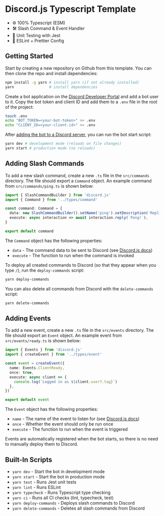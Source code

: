 # Discord.js Typescript Template

- ⚙️ 100% Typescript (ESM)
- 🛠️ Slash Command & Event Handler
- 🧪 Unit Testing with Jest
- 🧹 ESLint + Prettier Config

## Getting Started

Start by creating a new repository on Github from this template. You can then clone the repo and install dependencies:

```bash
npm install -g yarn # install yarn (if not already installed)
yarn                # install dependencies
```

Create a bot application on the [Discord Developer Portal](https://discord.com/developers/applications) and add a bot user to it. Copy the bot token and client ID and add them to a `.env` file in the root of the project:

```bash
touch .env
echo "BOT_TOKEN=<your-bot-token>" >> .env
echo "CLIENT_ID=<your-client-id>" >> .env
```

After [adding the bot to a Discord server](https://discordjs.guide/preparations/adding-your-bot-to-servers.html#creating-and-using-your-invite-link), you can run the bot start script:

```bash
yarn dev # development mode (reloads on file changes)
yarn start # production mode (no reloads)
```

## Adding Slash Commands

To add a new slash command, create a new `.ts` file in the `src/commands` directory. The file should export a `Command` object. An example command from `src/commands/ping.ts` is shown below:

```ts
import { SlashCommandBuilder } from 'discord.js'
import { Command } from '../types/command'

const command: Command = {
  data: new SlashCommandBuilder().setName('ping').setDescription('Replies with Pong!'),
  execute: async interaction => await interaction.reply(`Pong!`),
}

export default command
```

The `Command` object has the following properties:

- `data` - The command data to be sent to Discord (see [Discord.js docs](https://github.com/discordjs/builders/blob/main/docs/examples/Slash%20Command%20Builders.md))
- `execute` - The function to run when the command is invoked

To deploy all created commands to Discord (so that they appear when you type `/`), run the `deploy-commands` script:

```bash
yarn deploy-commands
```

You can also delete all commands from Discord with the `delete-commands` script:

```bash
yarn delete-commands
```

## Adding Events

To add a new event, create a new `.ts` file in the `src/events` directory. The file should export an `Event` object. An example event from `src/events/ready.ts` is shown below:

```ts
import { Events } from 'discord.js'
import { createEvent } from '../types/event'

const event = createEvent({
  name: Events.ClientReady,
  once: true,
  execute: async client => {
    console.log(`Logged in as ${client.user?.tag}`)
  },
})

export default event
```

The `Event` object has the following properties:

- `name` - The name of the event to listen for (see [Discord.js docs](https://discord.js.org/#/docs/main/stable/class/Client))
- `once` - Whether the event should only be run once
- `execute` - The function to run when the event is triggered

Events are automatically registered when the bot starts, so there is no need to manually deploy them to Discord.

## Built-In Scripts

- `yarn dev` - Start the bot in development mode
- `yarn start` - Start the bot in production mode
- `yarn test` - Runs Jest unit tests
- `yarn lint` - Runs ESLint
- `yarn typecheck` - Runs Typescript type checking
- `yarn ci` - Runs all CI checks (lint, typecheck, test)
- `yarn deploy-commands` - Deploys slash commands to Discord
- `yarn delete-commands` - Deletes all slash commands from Discord
